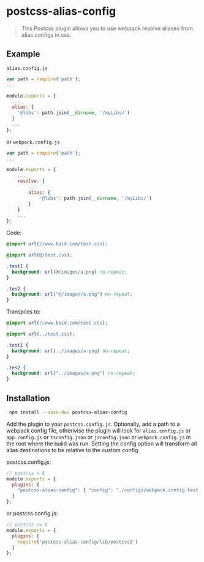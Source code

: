 # postcss-alias-config

> This Postcss plugin allows you to use webpack resolve aliases from alias configs in css.

## Example

`alias.config.js`
```js
var path = require('path');
...

module.exports = {
  ...
  alias: {
    '@libs': path.join(__dirname, '/myLibs/')
  }
  ...
};

```
or `webpack.config.js`
```js
var path = require('path');
...

module.exports = {
    ...
    resolve: {
        ...
        alias: {
            '@libs': path.join(__dirname, '/myLibs/')
        }
    }
    ...
};

```

Code:
```css
@import url(//www.baid.com/test.css);

@import url(@/test.css);

.test1 {
  background: url(@/images/a.png) no-repeat;
}

.tes2 {
  background: url("@/images/a.png") no-repeat;
}

```
Transpiles to:
```css
@import url(//www.baid.com/test.css);

@import url(../test.css);

.test1 {
  background: url(../images/a.png) no-repeat;
}

.tes2 {
  background: url("../images/a.png") no-repeat;
}

```

## Installation
```bash
 npm install --save-dev postcss-alias-config
```

Add the plugin to your `postcss.config.js`.  Optionally, add a path to a webpack config file, otherwise the plugin will look for `alias.config.js` or `app.config.js` or `tsconfig.json` or `jsconfig.json` or `webpack.config.js` in the root where the build was run.  Setting the config option will transform all alias destinations to be relative to the custom config.

postcss.config.js:
```js
// postcss < 8
module.exports = {
  plugins: {
    "postcss-alias-config": { "config": "./configs/webpack.config.test.js" }
  }
};
```

or postcss.config.js:
```js
// postcss >= 8
module.exports = {
  plugins: [
    require('postcss-alias-config/lib/postcss8')
  ]
};
```



